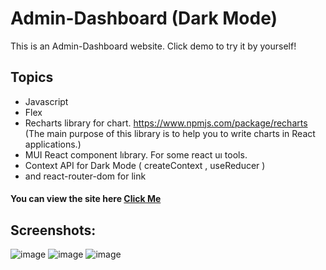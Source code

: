 

# Admin-Dashboard (Dark Mode)

This is an Admin-Dashboard website. Click demo to try it by yourself!


## Topics
* Javascript
* Flex
* Recharts library for chart. https://www.npmjs.com/package/recharts (The main purpose of this library is to help you to write charts in React applications.)
* MUI React component lıbrary. For some react uı tools.
* Context API for Dark Mode ( createContext , useReducer )
* and react-router-dom for link



####  You can view the site here <a href="https://starlit-souffle-341996.netlify.app/" target="_blank" alt="demo link">Click Me </a>

## Screenshots:
![image](https://user-images.githubusercontent.com/72821281/204086751-26e09575-13b6-4ee3-a84a-9008dfa9126e.png)
![image](https://user-images.githubusercontent.com/72821281/204086756-99ea1185-8e31-4ddc-bd55-85537108c146.png)
![image](https://user-images.githubusercontent.com/72821281/204086764-038402c1-b10e-47d6-9ce6-148f758c399e.png)



